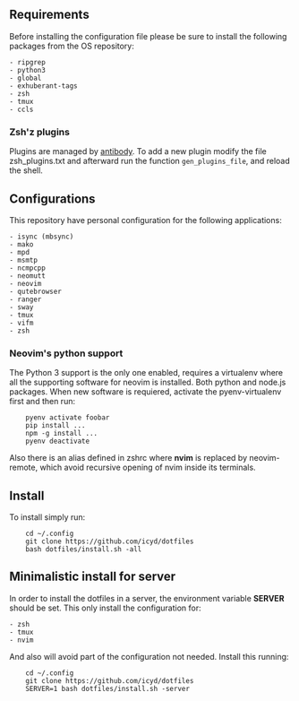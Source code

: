 ## Requirements

Before installing the configuration file please be sure to install the following packages from the OS repository:

    - ripgrep
    - python3
    - global
    - exhuberant-tags
    - zsh
    - tmux
    - ccls

### Zsh'z plugins

Plugins are managed by [antibody](http://getantibody.github.io/). To add a new
plugin modify the file zsh_plugins.txt and afterward run the function
`gen_plugins_file`, and reload the shell.

## Configurations

This repository have personal configuration for the following applications:

    - isync (mbsync)
    - mako
    - mpd
    - msmtp
    - ncmpcpp
    - neomutt
    - neovim
    - qutebrowser
    - ranger
    - sway
    - tmux
    - vifm
    - zsh

### Neovim's python support

The Python 3 support is the only one enabled, requires a virtualenv where all
the supporting software for neovim is installed. Both python and node.js
packages. When new software is requiered, activate the pyenv-virtualenv first
and then run:

```
    pyenv activate foobar
    pip install ...
    npm -g install ...
    pyenv deactivate
```

Also there is an alias defined in zshrc where **nvim** is replaced by
neovim-remote, which avoid recursive opening of nvim inside its terminals.

## Install

To install simply run:

```
    cd ~/.config
    git clone https://github.com/icyd/dotfiles
    bash dotfiles/install.sh -all
```

## Minimalistic install for server

In order to install the dotfiles in a server, the environment variable **SERVER** should be set. This only install the configuration for:

    - zsh
    - tmux
    - nvim

And also will avoid part of the configuration not needed. Install this running:

```
    cd ~/.config
    git clone https://github.com/icyd/dotfiles
    SERVER=1 bash dotfiles/install.sh -server
```
